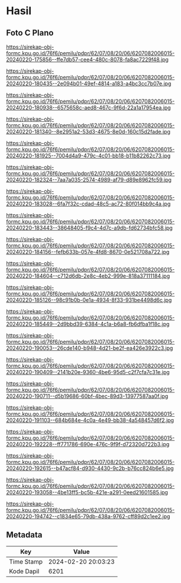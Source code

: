 # Hasil

## Foto C Plano

https://sirekap-obj-formc.kpu.go.id/76f6/pemilu/pdpr/62/07/08/20/06/6207082006015-20240220-175856--ffe7db57-cee4-480c-8078-fa8ac7229f48.jpg

https://sirekap-obj-formc.kpu.go.id/76f6/pemilu/pdpr/62/07/08/20/06/6207082006015-20240220-180435--2e094b01-49ef-4814-a183-a4bc3cc7b07e.jpg

https://sirekap-obj-formc.kpu.go.id/76f6/pemilu/pdpr/62/07/08/20/06/6207082006015-20240220-180938--6575658c-aed8-467c-9f6d-22a1a17954ea.jpg

https://sirekap-obj-formc.kpu.go.id/76f6/pemilu/pdpr/62/07/08/20/06/6207082006015-20240220-181340--8e2951a2-53d3-4675-8e0d-160c15d2fade.jpg

https://sirekap-obj-formc.kpu.go.id/76f6/pemilu/pdpr/62/07/08/20/06/6207082006015-20240220-181925--7004d4a9-479c-4c01-bb18-b11b82262c73.jpg

https://sirekap-obj-formc.kpu.go.id/76f6/pemilu/pdpr/62/07/08/20/06/6207082006015-20240220-182324--7aa7a035-2574-4989-af79-d89e8962fc59.jpg

https://sirekap-obj-formc.kpu.go.id/76f6/pemilu/pdpr/62/07/08/20/06/6207082006015-20240220-183028--6fa7f32c-cdad-48c5-ac72-80f014bb9c4a.jpg

https://sirekap-obj-formc.kpu.go.id/76f6/pemilu/pdpr/62/07/08/20/06/6207082006015-20240220-183443--38648405-f9c4-4d7c-a9db-fd62734bfc58.jpg

https://sirekap-obj-formc.kpu.go.id/76f6/pemilu/pdpr/62/07/08/20/06/6207082006015-20240220-184156--fefb633b-057e-4fd8-8670-0e521708a722.jpg

https://sirekap-obj-formc.kpu.go.id/76f6/pemilu/pdpr/62/07/08/20/06/6207082006015-20240220-184604--c712d6db-2e8c-4eb2-999e-818a37111184.jpg

https://sirekap-obj-formc.kpu.go.id/76f6/pemilu/pdpr/62/07/08/20/06/6207082006015-20240220-185126--98c91b0b-0e1a-4934-8f33-931be4498d6c.jpg

https://sirekap-obj-formc.kpu.go.id/76f6/pemilu/pdpr/62/07/08/20/06/6207082006015-20240220-185449--2d9bbd39-6384-4c1a-b6a8-fb6dfba1f18c.jpg

https://sirekap-obj-formc.kpu.go.id/76f6/pemilu/pdpr/62/07/08/20/06/6207082006015-20240220-190053--26cde140-b948-4d21-be2f-ea426e3922c3.jpg

https://sirekap-obj-formc.kpu.go.id/76f6/pemilu/pdpr/62/07/08/20/06/6207082006015-20240220-190409--2141b20e-9360-4be6-95d5-c2f7cfa7c31e.jpg

https://sirekap-obj-formc.kpu.go.id/76f6/pemilu/pdpr/62/07/08/20/06/6207082006015-20240220-190711--d5b19686-60bf-4bec-89d3-13977587aa0f.jpg

https://sirekap-obj-formc.kpu.go.id/76f6/pemilu/pdpr/62/07/08/20/06/6207082006015-20240220-191103--684b684e-4c0a-4e49-bb38-4a548457d6f2.jpg

https://sirekap-obj-formc.kpu.go.id/76f6/pemilu/pdpr/62/07/08/20/06/6207082006015-20240220-192228--ff771786-690e-476c-9f9f-d72320d722b3.jpg

https://sirekap-obj-formc.kpu.go.id/76f6/pemilu/pdpr/62/07/08/20/06/6207082006015-20240220-192615--b47acf84-d930-4430-9c2b-b76cc824b6e5.jpg

https://sirekap-obj-formc.kpu.go.id/76f6/pemilu/pdpr/62/07/08/20/06/6207082006015-20240220-193058--4be13ff5-bc5b-421e-a291-0eed21601585.jpg

https://sirekap-obj-formc.kpu.go.id/76f6/pemilu/pdpr/62/07/08/20/06/6207082006015-20240220-194742--c1834e65-79db-438a-9762-cff89d2c1ee2.jpg


## Metadata

| Key        | Value               |
| ---------- | ------------------- |
| Time Stamp | 2024-02-20 20:03:23 |
| Kode Dapil | 6201                |



